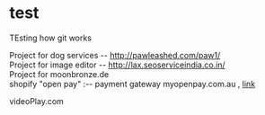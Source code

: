 # test
TEsting how git works <br>


Project for dog  services --  http://pawleashed.com/paw1/<br>
Project for image editor -- http://lax.seoserviceindia.co.in/ <br>
Project for moonbronze.de<br> 
shopify "open pay"  :-- payment gateway myopenpay.com.au   , <a href="https://retailer.myopenpay.com.au/websalestraining/Error?strErrorDetails=Authorisation%20token%20is%20not%20supplied%0ACallback%20URL%20is%20not%20supplied%0ARetailer%20Order%20No%20is%20not%20supplied%0APlan%20ID%20is%20not%20supplied%0APurchase%20Price%20is%20invalid%3A%200&returnUrl=%2Fwebsalestraining%2FPlan%2FNewPlan" > link </a> <br>

videoPlay.com 
